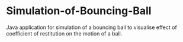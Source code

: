 # Simulation-of-Bouncing-Ball
Java application for simulation of a bouncing ball to visualise effect of coefficient of restitution on the motion of a ball.
